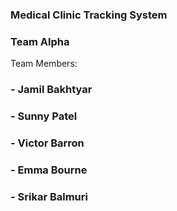 ### Medical Clinic Tracking System
### Team Alpha

Team Members:
### - Jamil Bakhtyar
### - Sunny Patel
### - Victor Barron
### - Emma Bourne
### - Srikar Balmuri
